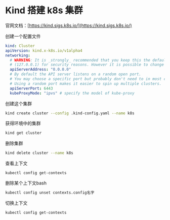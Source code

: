 # Kind 搭建 k8s 集群

官网文档：[https://kind.sigs.k8s.io/](https://kind.sigs.k8s.io/)

创建一个配置文件

```yaml
kind: Cluster
apiVersion: kind.x-k8s.io/v1alpha4
networking:
  # WARNING: It is _strongly_ recommended that you keep this the default
  # (127.0.0.1) for security reasons. However it is possible to change this.
  apiServerAddress: "0.0.0.0"
  # By default the API server listens on a random open port.
  # You may choose a specific port but probably don't need to in most cases.
  # Using a random port makes it easier to spin up multiple clusters.
  apiServerPort: 6443
  kubeProxyMode: "ipvs" # specify the model of kube-proxy
```

创建这个集群

```bash
kind create cluster --config .kind-config.yaml --name k8s
```

获得环境中的集群

```bash
kind get cluster
```

删除集群

```bash
kind delete cluster --name k8s
```

查看上下文

```
kubectl config get-contexts
```

删除某个上下文bash

```bash
kubectl config unset contexts.config名字
```

切换上下文

```
kubectl config get-contexts
```
